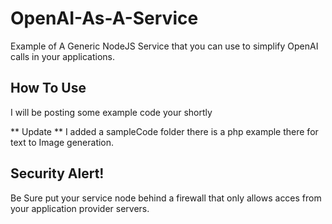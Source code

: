 # OpenAI-As-A-Service
Example of A Generic NodeJS Service that you can use to simplify OpenAI  calls in your applications.

## How To Use
I will be posting some example code your shortly

** Update ** I added a sampleCode folder there is a php example there for text to Image generation. 


## Security Alert!
Be Sure put your service node behind a firewall that only allows acces from your application provider servers.

